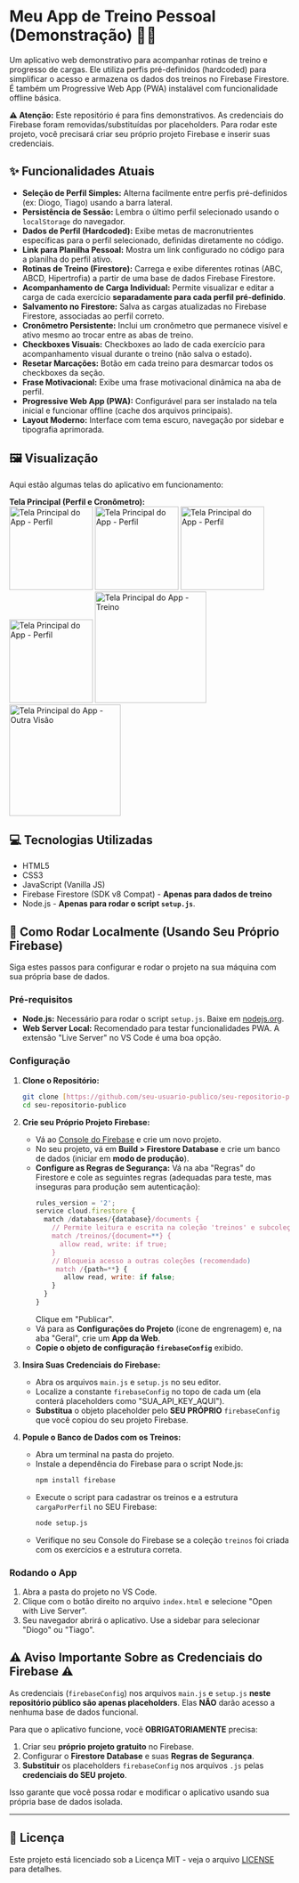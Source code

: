 # Meu App de Treino Pessoal (Demonstração) 🏋️‍♂️

Um aplicativo web demonstrativo para acompanhar rotinas de treino e progresso de cargas. Ele utiliza perfis pré-definidos (hardcoded) para simplificar o acesso e armazena os dados dos treinos no Firebase Firestore. É também um Progressive Web App (PWA) instalável com funcionalidade offline básica.

**⚠️ Atenção:** Este repositório é para fins demonstrativos. As credenciais do Firebase foram removidas/substituídas por placeholders. Para rodar este projeto, você precisará criar seu próprio projeto Firebase e inserir suas credenciais.

## ✨ Funcionalidades Atuais

* **Seleção de Perfil Simples:** Alterna facilmente entre perfis pré-definidos (ex: Diogo, Tiago) usando a barra lateral.
* **Persistência de Sessão:** Lembra o último perfil selecionado usando o `localStorage` do navegador.
* **Dados de Perfil (Hardcoded):** Exibe metas de macronutrientes específicas para o perfil selecionado, definidas diretamente no código.
* **Link para Planilha Pessoal:** Mostra um link configurado no código para a planilha do perfil ativo.
* **Rotinas de Treino (Firestore):** Carrega e exibe diferentes rotinas (ABC, ABCD, Hipertrofia) a partir de uma base de dados Firebase Firestore.
* **Acompanhamento de Carga Individual:** Permite visualizar e editar a carga de cada exercício **separadamente para cada perfil pré-definido**.
* **Salvamento no Firestore:** Salva as cargas atualizadas no Firebase Firestore, associadas ao perfil correto.
* **Cronômetro Persistente:** Inclui um cronômetro que permanece visível e ativo mesmo ao trocar entre as abas de treino.
* **Checkboxes Visuais:** Checkboxes ao lado de cada exercício para acompanhamento visual durante o treino (não salva o estado).
* **Resetar Marcações:** Botão em cada treino para desmarcar todos os checkboxes da seção.
* **Frase Motivacional:** Exibe uma frase motivacional dinâmica na aba de perfil.
* **Progressive Web App (PWA):** Configurável para ser instalado na tela inicial e funcionar offline (cache dos arquivos principais).
* **Layout Moderno:** Interface com tema escuro, navegação por sidebar e tipografia aprimorada.

## 🖼️ Visualização

Aqui estão algumas telas do aplicativo em funcionamento:



**Tela Principal (Perfil e Cronômetro):**
<br> 
<img src="https://i.postimg.cc/5yW0zXXH/Gemini-Generated-Image-wcbh5wcbh5wcbh5w-1.png" alt="Tela Principal do App - Perfil" width="150">
<img src="https://i.postimg.cc/TwJsGSvq/11.jpg" alt="Tela Principal do App - Perfil" width="150">
<img src="https://i.postimg.cc/0Q04x31Y/12.jpg" alt="Tela Principal do App - Perfil" width="150">
<img src="https://i.postimg.cc/mDynRqWy/13.jpg" alt="Tela Principal do App - Perfil" width="150">
<img src="https://i.postimg.cc/J4yJZkYc/1111.png" alt="Tela Principal do App - Treino" width="200">
<img src="https://i.postimg.cc/28PWwSg9/222222.png" alt="Tela Principal do App - Outra Visão" width="200">



## 💻 Tecnologias Utilizadas

* HTML5
* CSS3
* JavaScript (Vanilla JS)
* Firebase Firestore (SDK v8 Compat) - **Apenas para dados de treino**
* Node.js - **Apenas para rodar o script `setup.js`**.

## 🚀 Como Rodar Localmente (Usando Seu Próprio Firebase)

Siga estes passos para configurar e rodar o projeto na sua máquina com sua própria base de dados.

### Pré-requisitos

* **Node.js:** Necessário para rodar o script `setup.js`. Baixe em [nodejs.org](https://nodejs.org/).
* **Web Server Local:** Recomendado para testar funcionalidades PWA. A extensão "Live Server" no VS Code é uma boa opção.

### Configuração

1.  **Clone o Repositório:**
    ```bash
    git clone [https://github.com/seu-usuario-publico/seu-repositorio-publico.git](https://github.com/seu-usuario-publico/seu-repositorio-publico.git) # Substitua pela URL deste repo
    cd seu-repositorio-publico
    ```

2.  **Crie seu Próprio Projeto Firebase:**
    * Vá ao [Console do Firebase](https://console.firebase.google.com/) e crie um novo projeto.
    * No seu projeto, vá em **Build > Firestore Database** e crie um banco de dados (iniciar em **modo de produção**).
    * **Configure as Regras de Segurança:** Vá na aba "Regras" do Firestore e cole as seguintes regras (adequadas para teste, mas inseguras para produção sem autenticação):
        ```javascript
        rules_version = '2';
        service cloud.firestore {
          match /databases/{database}/documents {
            // Permite leitura e escrita na coleção 'treinos' e subcoleções
            match /treinos/{document=**} {
              allow read, write: if true;
            }
            // Bloqueia acesso a outras coleções (recomendado)
             match /{path=**} {
               allow read, write: if false;
            }
          }
        }
        ```
        Clique em "Publicar".
    * Vá para as **Configurações do Projeto** (ícone de engrenagem) e, na aba "Geral", crie um **App da Web**.
    * **Copie o objeto de configuração `firebaseConfig`** exibido.

3.  **Insira Suas Credenciais do Firebase:**
    * Abra os arquivos `main.js` e `setup.js` no seu editor.
    * Localize a constante `firebaseConfig` no topo de cada um (ela conterá placeholders como "SUA_API_KEY_AQUI").
    * **Substitua** o objeto placeholder pelo **SEU PRÓPRIO** `firebaseConfig` que você copiou do seu projeto Firebase.

4.  **Popule o Banco de Dados com os Treinos:**
    * Abra um terminal na pasta do projeto.
    * Instale a dependência do Firebase para o script Node.js:
        ```bash
        npm install firebase
        ```
    * Execute o script para cadastrar os treinos e a estrutura `cargaPorPerfil` no SEU Firebase:
        ```bash
        node setup.js
        ```
    * Verifique no seu Console do Firebase se a coleção `treinos` foi criada com os exercícios e a estrutura correta.

### Rodando o App

1.  Abra a pasta do projeto no VS Code.
2.  Clique com o botão direito no arquivo `index.html` e selecione "Open with Live Server".
3.  Seu navegador abrirá o aplicativo. Use a sidebar para selecionar "Diogo" ou "Tiago".

## ⚠️ Aviso Importante Sobre as Credenciais do Firebase ⚠️

As credenciais (`firebaseConfig`) nos arquivos `main.js` e `setup.js` **neste repositório público são apenas placeholders**. Elas **NÃO** darão acesso a nenhuma base de dados funcional.

Para que o aplicativo funcione, você **OBRIGATORIAMENTE** precisa:
1.  Criar seu **próprio projeto gratuito** no Firebase.
2.  Configurar o **Firestore Database** e suas **Regras de Segurança**.
3.  **Substituir** os placeholders `firebaseConfig` nos arquivos `.js` pelas **credenciais do SEU projeto**.

Isso garante que você possa rodar e modificar o aplicativo usando sua própria base de dados isolada.

---
## 📄 Licença

Este projeto está licenciado sob a Licença MIT - veja o arquivo [LICENSE](LICENSE) para detalhes.

